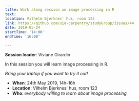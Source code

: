 ```yaml
---
title: Work along session on image processing in R
text: 
location: Vilhelm Bjerknes' hus, room 123
link: https://github.com/uio-carpentry/studyGroup/issues/44
date: 2019-05-24
startTime: '14:00'
endTime: '16:00'

---
```


**Session leader**: Viviane Girardin

In this session you will learn image processing in R.

_Bring your laptop if you want to try it out!_

- **When**: 24th May 2019, 14h-16h
- **Location**:   Vilhelm Bjerknes' hus, room 123
- **Who**: _everybody willing to learn about image processing_
